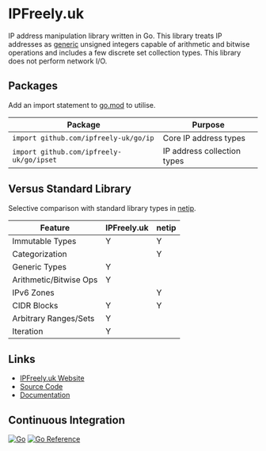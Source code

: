 # IPFreely.uk

IP address manipulation library written in Go.
This library treats IP addresses as
[generic](https://go.dev/doc/tutorial/generics)
unsigned integers capable of arithmetic and bitwise operations
and includes a few discrete set collection types.
This library does not perform network I/O.

## Packages

Add an import statement to [go.mod](https://go.dev/doc/modules/gomod-ref) to utilise.

| Package                                  | Purpose                     |
|------------------------------------------|-----------------------------|
| `import github.com/ipfreely-uk/go/ip`    | Core IP address types       |
| `import github.com/ipfreely-uk/go/ipset` | IP address collection types |

## Versus Standard Library

Selective comparison with standard library types in [netip](https://pkg.go.dev/net/netip).

| Feature                | IPFreely.uk | netip |
| -----------------------|-------------|-------|
| Immutable Types        | Y           | Y     |
| Categorization         |             | Y     |
| Generic Types          | Y           |       |
| Arithmetic/Bitwise Ops | Y           |       |
| IPv6 Zones             |             | Y     |
| CIDR Blocks            | Y           | Y     |
| Arbitrary Ranges/Sets  | Y           |       |
| Iteration              | Y           |       |

## Links

 - [IPFreely.uk Website](https://ipfreely.uk)
 - [Source Code](https://github.com/ipfreely-uk/go)
 - [Documentation](https://pkg.go.dev/github.com/ipfreely-uk/go)

## Continuous Integration

[![Go](https://github.com/ipfreely-uk/go/actions/workflows/go.yml/badge.svg)](https://github.com/ipfreely-uk/go/actions/workflows/go.yml)
[![Go Reference](https://pkg.go.dev/badge/github.com/ipfreely-uk/go.svg)](https://pkg.go.dev/github.com/ipfreely-uk/go)

